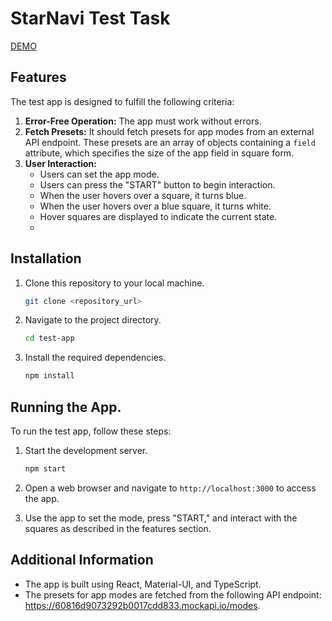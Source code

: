 # StarNavi Test Task
 [DEMO](https://igor-kashchenko.github.io/starnavi-test-task/)
## Features

The test app is designed to fulfill the following criteria:

1. **Error-Free Operation:** The app must work without errors.
2. **Fetch Presets:** It should fetch presets for app modes from an external API endpoint. These presets are an array of objects containing a `field` attribute, which specifies the size of the app field in square form.
3. **User Interaction:**
   - Users can set the app mode.
   - Users can press the "START" button to begin interaction.
   - When the user hovers over a square, it turns blue.
   - When the user hovers over a blue square, it turns white.
   - Hover squares are displayed to indicate the current state.
   - 
## Installation

1. Clone this repository to your local machine.

   ```bash
   git clone <repository_url>
2. Navigate to the project directory.
    ```bash
   cd test-app
3. Install the required dependencies.
    ```bash
   npm install
    
## Running the App.
To run the test app, follow these steps:
1. Start the development server.

   ```bash
   npm start
2. Open a web browser and navigate to `http://localhost:3000` to access the app.
3. Use the app to set the mode, press "START," and interact with the squares as described in the features section.

## Additional Information
- The app is built using React, Material-UI, and TypeScript.
- The presets for app modes are fetched from the following API endpoint: https://60816d9073292b0017cdd833.mockapi.io/modes.
